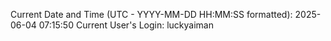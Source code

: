 Current Date and Time (UTC - YYYY-MM-DD HH:MM:SS formatted): 2025-06-04 07:15:50
Current User's Login: luckyaiman
